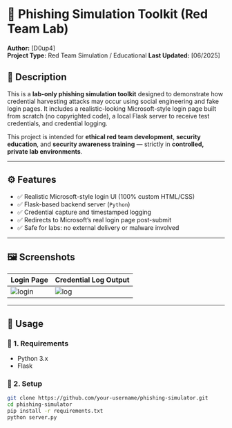# 🎯 Phishing Simulation Toolkit (Red Team Lab)

**Author:** [D0up4]  
**Project Type:** Red Team Simulation / Educational
**Last Updated:** [06/2025]

## 📘 Description

This is a **lab-only phishing simulation toolkit** designed to demonstrate how credential harvesting attacks may occur using social engineering and fake login pages. It includes a realistic-looking Microsoft-style login page built from scratch (no copyrighted code), a local Flask server to receive test credentials, and credential logging.

This project is intended for **ethical red team development**, **security education**, and **security awareness training** — strictly in **controlled, private lab environments**.

---

## ⚙️ Features

- ✅ Realistic Microsoft-style login UI (100% custom HTML/CSS)
- ✅ Flask-based backend server (`Python`)
- ✅ Credential capture and timestamped logging
- ✅ Redirects to Microsoft’s real login page post-submit
- ✅ Safe for labs: no external delivery or malware involved

---

## 🖼️ Screenshots

| Login Page              | Credential Log Output              |
|-------------------------|------------------------------------|
| ![login](docs/login-page.png) | ![log](docs/log-output.png)         |

---

## 🚀 Usage

### 🧱 1. Requirements

- Python 3.x
- Flask

### 🧪 2. Setup

```bash
git clone https://github.com/your-username/phishing-simulator.git
cd phishing-simulator
pip install -r requirements.txt
python server.py
